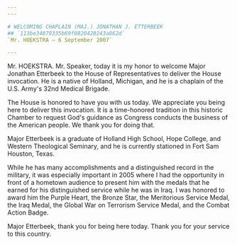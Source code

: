 ```yaml
---
---

# WELCOMING CHAPLAIN (MAJ.) JONATHAN J. ETTERBEEK
## `113be34879335b69f0820428243a862d`
`Mr. HOEKSTRA — 6 September 2007`

---
```



Mr. HOEKSTRA. Mr. Speaker, today it is my honor to welcome Major 
Jonathan Etterbeek to the House of Representatives to deliver the House 
invocation. He is a native of Holland, Michigan, and he is a chaplain 
of the U.S. Army's 32nd Medical Brigade.

The House is honored to have you with us today. We appreciate you 
being here to deliver this invocation. It is a time-honored tradition 
in this historic Chamber to request God's guidance as Congress conducts 
the business of the American people. We thank you for doing that.

Major Etterbeek is a graduate of Holland High School, Hope College, 
and Western Theological Seminary, and he is currently stationed in Fort 
Sam Houston, Texas.

While he has many accomplishments and a distinguished record in the 
military, it was especially important in 2005 where I had the 
opportunity in front of a hometown audience to present him with the 
medals that he earned for his distinguished service while he was in 
Iraq. I was honored to award him the Purple Heart, the Bronze Star, the 
Meritorious Service Medal, the Iraq Medal, the Global War on Terrorism 
Service Medal, and the Combat Action Badge.

Major Etterbeek, thank you for being here today. Thank you for your 
service to this country.
